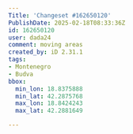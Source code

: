 ```yaml
---
Title: 'Changeset #162650120'
PublishDate: 2025-02-18T08:33:36Z
id: 162650120
user: dada24
comment: moving areas
created_by: iD 2.31.1
tags:
- Montenegro
- Budva
bbox:
  min_lon: 18.8375888
  min_lat: 42.2875768
  max_lon: 18.8424243
  max_lat: 42.2881649

---
```

